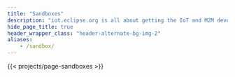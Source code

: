 ```yaml
---
title: "Sandboxes"
description: "iot.eclipse.org is all about getting the IoT and M2M developers involved in what is happening in the different Eclipse projects"
hide_page_title: true
header_wrapper_class: "header-alternate-bg-img-2"
aliases:
    - /sandbox/
---
```


{{< projects/page-sandboxes >}}